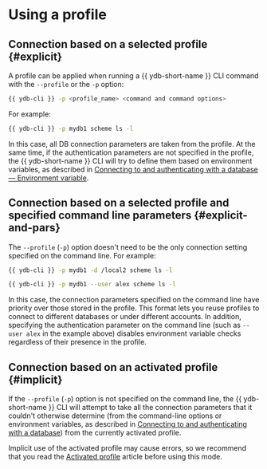 # Using a profile

## Connection based on a selected profile {#explicit}

A profile can be applied when running a {{ ydb-short-name }} CLI command with the `--profile` or the `-p` option:

```bash
{{ ydb-cli }} -p <profile_name> <command and command options>
```

For example:

```bash
{{ ydb-cli }} -p mydb1 scheme ls -l
```

In this case, all DB connection parameters are taken from the profile. At the same time, if the authentication parameters are not specified in the profile, the {{ ydb-short-name }} CLI will try to define them based on environment variables, as described in [Connecting to and authenticating with a database — Environment variable](../../connect.md#env).

## Connection based on a selected profile and specified command line parameters {#explicit-and-pars}

The `--profile` (`-p`) option doesn't need to be the only connection setting specified on the command line. For example:

```bash
{{ ydb-cli }} -p mydb1 -d /local2 scheme ls -l
```

```bash
{{ ydb-cli }} -p mydb1 --user alex scheme ls -l
```

In this case, the connection parameters specified on the command line have priority over those stored in the profile. This format lets you reuse profiles to connect to different databases or under different accounts. In addition, specifying the authentication parameter on the command line (such as `--user alex` in the example above) disables environment variable checks regardless of their presence in the profile.

## Connection based on an activated profile {#implicit}

If the `--profile` (`-p`) option is not specified on the command line, the {{ ydb-short-name }} CLI will attempt to take all the connection parameters that it couldn't otherwise determine (from the command-line options or environment variables, as described in [Connecting to and authenticating with a database](../../connect.md)) from the currently activated profile.

Implicit use of the activated profile may cause errors, so we recommend that you read the [Activated profile](../activate.md) article before using this mode.